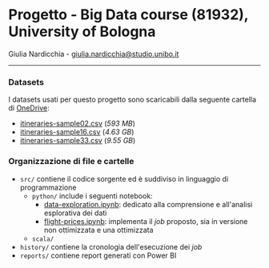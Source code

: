 
# Progetto - Big Data course (81932), University of Bologna

Giulia Nardicchia - [giulia.nardicchia@studio.unibo.it](mailto:giulia.nardicchia@studio.unibo.it)

---
### Datasets

I datasets usati per questo progetto sono scaricabili dalla seguente cartella di [OneDrive](https://liveunibo-my.sharepoint.com/:f:/g/personal/giulia_nardicchia_studio_unibo_it/Ei2686kRO3JFrY-4LnImGpwBtge9FRErDnIgvT2h2QB-Pg?e=VrufWl):
- [itineraries-sample02.csv](https://liveunibo-my.sharepoint.com/:x:/g/personal/giulia_nardicchia_studio_unibo_it/Eev55wChE4ZEmziiu4ozDGQBZZEn3NNNhnpaof_O0sbtQw?e=2BCdKv) (*593 MB*)
- [itineraries-sample16.csv](https://liveunibo-my.sharepoint.com/:x:/g/personal/giulia_nardicchia_studio_unibo_it/EfFlDDrsJKhJqLlg3P0CzDgBdFzKS32tefS4x4sNGV2drg?e=4IOvIa) (*4.63 GB*)
- [itineraries-sample33.csv](https://liveunibo-my.sharepoint.com/:x:/g/personal/giulia_nardicchia_studio_unibo_it/EakEQx8NAHFNpzvWU8vraMQB9ji3U9wcCSUCbimpfafAgA?e=s7pXmF) (*9.55 GB*)

### Organizzazione di file e cartelle
- `src/` contiene il codice sorgente ed è suddiviso in linguaggio di programmazione
  - `python/` include i seguenti notebook:
    - [data-exploration.ipynb](src/main/python/understand_dataset/data-exploration.ipynb): dedicato alla comprensione e all'analisi esplorativa dei dati
    - [flight-prices.ipynb](src/main/python/understand_dataset/flight-prices.ipynb): implementa il *job* proposto, sia in versione non ottimizzata e una ottimizzata
  - `scala/`
- `history/` contiene la cronologia dell'esecuzione dei *job*
- `reports/` contiene report generati con Power BI